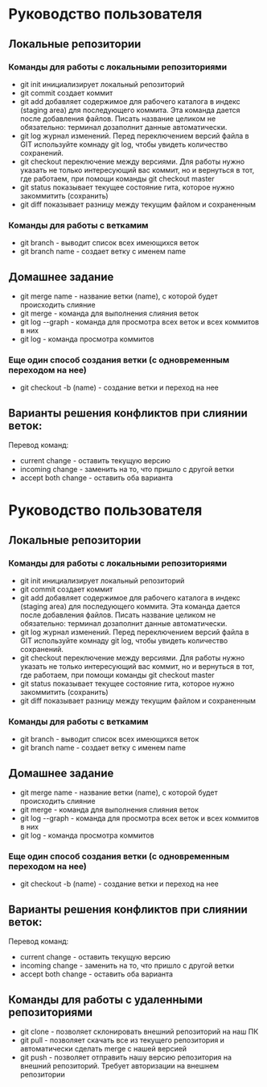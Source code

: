 # Руководство пользователя
## Локальные репозитории
### Команды для работы с локальными репозиториями
* git init инициализирует локальный репозиторий
* git commit создает коммит
* git add добавляет содержимое для рабочего каталога в индекс (staging area) для последующего коммита. Эта команда дается после добавления файлов. Писать название целиком не обязательно: терминал дозаполнит данные автоматически.
* git log журнал изменений. Перед переключением версий файла в GIT используйте комнаду git log, чтобы увидеть количество сохранений.
* git checkout переключение между версиями. Для работы нужно указать не только интересующий вас коммит, но и вернуться в тот, где работаем, при помощи команды git checkout master
* git status показывает текущее состояние гита, которое нужно закоммитить (сохранить)
* git diff показывает разницу между текущим файлом и сохраненным
### Команды для работы с веткамим
* git branch - выводит список всех имеющихся веток
* git branch name - создает ветку с именем name
## Домашнее задание
* git merge name - название ветки (name), с которой будет происходить слияние
* git merge - команда для выполнения слияния веток
* git log --graph - команда для просмотра всех веток и всех коммитов в них
* git log - команда просмотра коммитов
### Еще один способ создания ветки (с одновременным переходом на нее)
* git checkout -b (name) - создание ветки и переход на нее
## Варианты решения конфликтов при слиянии веток:
Перевод команд:
* current change - оставить текущую версию
* incoming change - заменить на то, что пришло с другой ветки
* accept both change - оставить оба варианта
# Руководство пользователя
## Локальные репозитории
### Команды для работы с локальными репозиториями
* git init инициализирует локальный репозиторий
* git commit создает коммит
* git add добавляет содержимое для рабочего каталога в индекс (staging area) для последующего коммита. Эта команда дается после добавления файлов. Писать название целиком не обязательно: терминал дозаполнит данные автоматически.
* git log журнал изменений. Перед переключением версий файла в GIT используйте комнаду git log, чтобы увидеть количество сохранений.
* git checkout переключение между версиями. Для работы нужно указать не только интересующий вас коммит, но и вернуться в тот, где работаем, при помощи команды git checkout master
* git status показывает текущее состояние гита, которое нужно закоммитить (сохранить)
* git diff показывает разницу между текущим файлом и сохраненным
### Команды для работы с веткамим
* git branch - выводит список всех имеющихся веток
* git branch name - создает ветку с именем name
## Домашнее задание
* git merge name - название ветки (name), с которой будет происходить слияние
* git merge - команда для выполнения слияния веток
* git log --graph - команда для просмотра всех веток и всех коммитов в них
* git log - команда просмотра коммитов
### Еще один способ создания ветки (с одновременным переходом на нее)
* git checkout -b (name) - создание ветки и переход на нее
## Варианты решения конфликтов при слиянии веток:
Перевод команд:
* current change - оставить текущую версию
* incoming change - заменить на то, что пришло с другой ветки
* accept both change - оставить оба варианта
## Команды для работы с удаленными репозиториями
* git clone - позволяет склонировать внешний репозиторий на наш ПК
* git pull - позволяет скачать все из текущего репозитория и автоматически сделать merge с нашей версией
* git push - позволяет отправить нашу версию репозитория на внешний репозиторий. Требует авторизации на внешнем репозитории